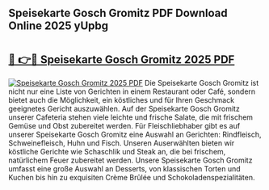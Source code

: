 ## Speisekarte Gosch Gromitz PDF Download Online 2025 yUpbg

# <h2><a href="http://gc5gsxs.nevu.top/?p=Speisekarte+Gosch+Gromitz">🔗 👉🔴 Speisekarte Gosch Gromitz 2025 PDF</a></h2>

[![Speisekarte Gosch Gromitz 2025 PDF](https://i.imgur.com/dBaPXMq.png)](http://gc5gsxs.nevu.top/?p=Speisekarte+Gosch+Gromitz)
Die Speisekarte Gosch Gromitz ist nicht nur eine Liste von Gerichten in einem Restaurant oder Café, sondern bietet auch die Möglichkeit, ein köstliches und für Ihren Geschmack geeignetes Gericht auszuwählen. Auf der Speisekarte Gosch Gromitz unserer Cafeteria stehen viele leichte und frische Salate, die mit frischem Gemüse und Obst zubereitet werden. Für Fleischliebhaber gibt es auf unserer Speisekarte Gosch Gromitz eine Auswahl an Gerichten: Rindfleisch, Schweinefleisch, Huhn und Fisch. Unseren Auserwählten bieten wir köstliche Gerichte wie Schaschlik und Steak an, die bei frischem, natürlichem Feuer zubereitet werden. Unsere Speisekarte Gosch Gromitz umfasst eine große Auswahl an Desserts, von klassischen Torten und Kuchen bis hin zu exquisiten Crème Brûlée und Schokoladenspezialitäten.
